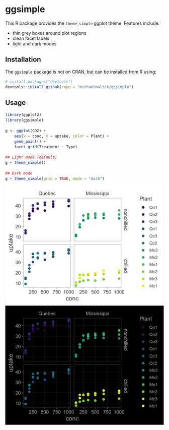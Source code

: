 # ggsimple

This R package provides the `theme_simple` ggplot theme. Features include:
- thin grey boxes around plot regions
- clean facet labels
- light and dark modes


## Installation
The `ggsimple` package is not on CRAN, but can be installed from R using:

``` r
# install.packages("devtools")
devtools::install_github(repo = "michaelmalick/ggsimple")
```


## Usage

``` r
library(ggplot2)
library(ggsimple)

g <- ggplot(CO2) +
    aes(x = conc, y = uptake, color = Plant) +
    geom_point() +
    facet_grid(Treatment ~ Type)

## Light mode (default)
g + theme_simple()

## Dark mode
g + theme_simple(grid = TRUE, mode = "dark")
```

<img src="man/figures/light.png" width="600"/>
<img src="man/figures/dark.png" width="600" />
